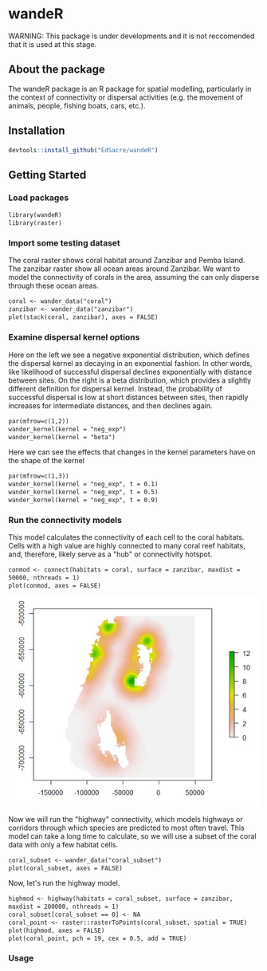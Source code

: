 # wandeR
WARNING: This package is under developments and it is not reccomended that it is used at this stage.
## About the package
The wandeR package is an R package for spatial modelling, particularly in the context of connectivity or dispersal activities (e.g. the movement of animals, people, fishing boats, cars, etc.).

## Installation
``` r
devtools::install_github("EdSacre/wandeR")
```

## Getting Started
### Load packages
```{r}
library(wandeR)
library(raster)
```

### Import some testing dataset
The coral raster shows coral habitat around Zanzibar and Pemba Island.
The zanzibar raster show all ocean areas around Zanzibar.
We want to model the connectivity of corals in the area, assuming the can only
disperse through these ocean areas.
```{r, out.width="680px", out.height="300px", fig.width=10, fig.height=4, fig.align = 'center'}
coral <- wander_data("coral")
zanzibar <- wander_data("zanzibar")
plot(stack(coral, zanzibar), axes = FALSE)
```

### Examine dispersal kernel options
Here on the left we see a negative exponential distribution, which defines the dispersal kernel as decaying in
an exponential fashion. In other words, like likelihood of successful dispersal declines exponentially with distance between sites.
On the right is a beta distribution, which provides a slightly different definition for dispersal kernel.
Instead, the probability of successful dispersal is low at short distances between sites, then rapidly increases for intermediate
distances, and then declines again.
```{r, out.width="680px", out.height="300px", fig.width=10, fig.height=4}
par(mfrow=c(1,2))
wander_kernel(kernel = "neg_exp")
wander_kernel(kernel = "beta")
```

Here we can see the effects that changes in the kernel parameters have on the shape of the kernel
```{r, out.width="680px", out.height="300px", fig.width=10, fig.height=4}
par(mfrow=c(1,3))
wander_kernel(kernel = "neg_exp", t = 0.1)
wander_kernel(kernel = "neg_exp", t = 0.5)
wander_kernel(kernel = "neg_exp", t = 0.9)
```

### Run the connectivity models
This model calculates the connectivity of each cell to the coral habitats. 
Cells with a high value are highly connected to many coral reef habitats,
and, therefore, likely serve as a "hub" or connectivity hotspot.
```{r, out.width="400px", out.height="400px", fig.width=7, fig.height=7, fig.align = 'center'}
conmod <- connect(habitats = coral, surface = zanzibar, maxdist = 50000, nthreads = 1)
plot(conmod, axes = FALSE)
```
![Alt text](inst/images/connect.JPG)

Now we will run the "highway" connectivity, which models highways or corridors 
through which species are predicted to most often travel. This model can take a
long time to calculate, so we will use a subset of the coral data with only a few
habitat cells.
```{r, out.width="400px", out.height="400px", fig.width=7, fig.height=7, fig.align = 'center'}
coral_subset <- wander_data("coral_subset")
plot(coral_subset, axes = FALSE)
```

Now, let's run the highway model.
```{r, out.width="400px", out.height="400px", fig.width=7, fig.height=7, fig.align = 'center'}
highmod <- highway(habitats = coral_subset, surface = zanzibar, maxdist = 200000, nthreads = 1)
coral_subset[coral_subset == 0] <- NA 
coral_point <- raster::rasterToPoints(coral_subset, spatial = TRUE)
plot(highmod, axes = FALSE)
plot(coral_point, pch = 19, cex = 0.5, add = TRUE)
```

### Usage

